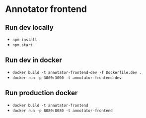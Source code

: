 
# Annotator frontend

## Run dev locally

 - `npm install`
 - `npm start`

## Run dev in docker

 - `docker build -t annotator-frontend-dev -f Dockerfile.dev .`
 - `docker run -p 3000:3000 -t annotator-frontend-dev`

## Run production docker

 - `docker build -t annotator-frontend`
 - `docker run -p 8080:8080 -t annotator-frontend`
